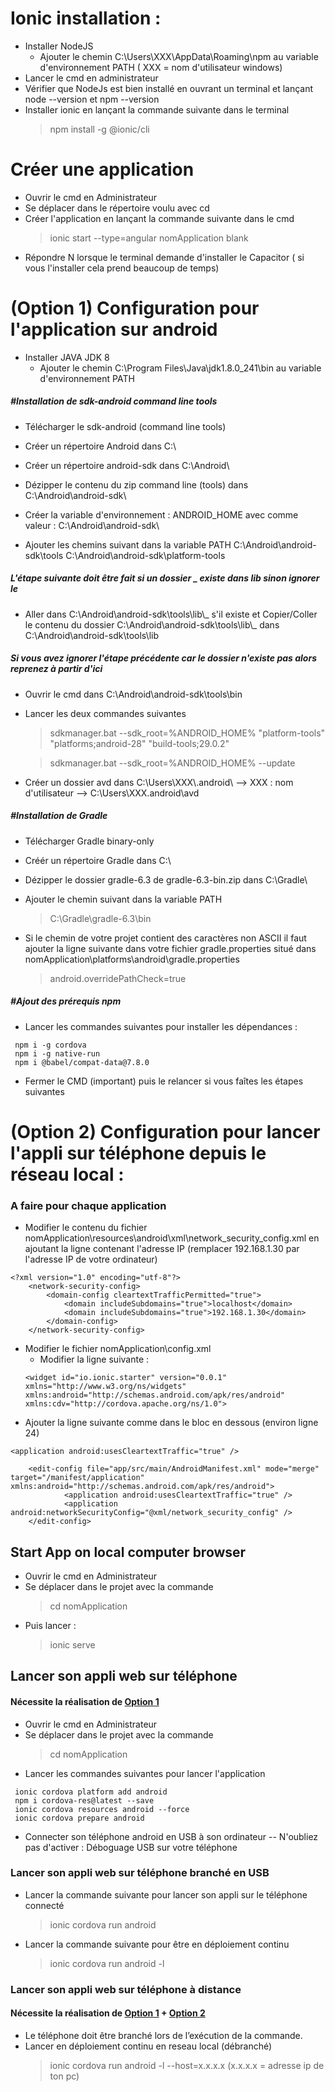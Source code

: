 # Ionic installation :

- Installer NodeJS
	- Ajouter le chemin C:\Users\XXX\AppData\Roaming\npm au variable d'environnement PATH ( XXX = nom d'utilisateur windows)
- Lancer le cmd en administrateur
- Vérifier que NodeJs est bien installé en ouvrant un terminal et lançant node --version et npm --version
- Installer ionic en lançant la commande suivante dans le terminal 
	>npm install -g @ionic/cli

# Créer une application

- Ouvrir le cmd en Administrateur
- Se déplacer dans le répertoire voulu avec cd
- Créer l'application en lançant la commande suivante dans le cmd
	> ionic start --type=angular nomApplication blank
- Répondre N lorsque le terminal demande d'installer le Capacitor ( si vous l'installer cela prend beaucoup de temps)

# (Option 1) Configuration pour l'application sur android

- Installer JAVA JDK 8
	- Ajouter le chemin C:\Program Files\Java\jdk1.8.0_241\bin au variable d'environnement PATH

##### #Installation de sdk-android command line tools
- Télécharger le sdk-android (command line tools)
- Créer un répertoire Android dans C:\
- Créer un répertoire android-sdk dans C:\Android\
- Dézipper le contenu du zip command line (tools) dans C:\Android\android-sdk\

- Créer la variable d'environnement : ANDROID_HOME avec comme valeur : C:\Android\android-sdk\
- Ajouter les chemins suivant dans la variable PATH
					C:\Android\android-sdk\tools 
					C:\Android\android-sdk\platform-tools

##### L'étape suivante doit être fait si un dossier _ existe dans lib sinon ignorer le
- Aller dans C:\Android\android-sdk\tools\lib\\_ s'il existe et Copier/Coller le contenu du dossier C:\Android\android-sdk\tools\lib\\_ dans C:\Android\android-sdk\tools\lib

##### Si vous avez ignorer l'étape précédente car le dossier n'existe pas alors reprenez à partir d'ici
- Ouvrir le cmd dans C:\Android\android-sdk\tools\bin
- Lancer les deux commandes suivantes 
	> sdkmanager.bat --sdk_root=%ANDROID_HOME% "platform-tools" "platforms;android-28" "build-tools;29.0.2"
		
	> sdkmanager.bat --sdk_root=%ANDROID_HOME% --update
- Créer un dossier avd dans C:\Users\XXX\\.android\  --> XXX : nom d'utilisateur
--> C:\Users\XXX\.android\avd
			
##### #Installation de Gradle		
- Télécharger Gradle binary-only
- Créér un répertoire Gradle dans C:\
- Dézipper le dossier gradle-6.3 de gradle-6.3-bin.zip dans C:\Gradle\

- Ajouter le chemin suivant dans la variable PATH
	> C:\Gradle\gradle-6.3\bin 
- Si le chemin de votre projet contient des caractères non ASCII il faut ajouter la ligne suivante dans votre fichier gradle.properties situé dans nomApplication\platforms\android\gradle.properties
	> android.overridePathCheck=true

##### #Ajout des prérequis npm
- Lancer les commandes suivantes pour installer les dépendances :
```
 npm i -g cordova
 npm i -g native-run
 npm i @babel/compat-data@7.8.0
```
- Fermer le CMD (important) puis le relancer si vous faîtes les étapes suivantes
# (Option 2) Configuration pour lancer l'appli sur téléphone depuis le réseau local :
### A faire pour chaque application
- Modifier le contenu du fichier nomApplication\resources\android\xml\network_security_config.xml en ajoutant la ligne contenant l'adresse IP (remplacer 192.168.1.30 par l'adresse IP de votre ordinateur)
```
<?xml version="1.0" encoding="utf-8"?>
	<network-security-config>
		<domain-config cleartextTrafficPermitted="true">
			<domain includeSubdomains="true">localhost</domain>
			<domain includeSubdomains="true">192.168.1.30</domain>
		</domain-config>
	</network-security-config>
```
- Modifier le fichier nomApplication\config.xml  
	- Modifier la ligne suivante : 
	```
	<widget id="io.ionic.starter" version="0.0.1" xmlns="http://www.w3.org/ns/widgets" xmlns:android="http://schemas.android.com/apk/res/android" xmlns:cdv="http://cordova.apache.org/ns/1.0">
	```
- Ajouter la ligne suivante comme dans le bloc en dessous (environ ligne 24)
```
<application android:usesCleartextTraffic="true" />
```
```
	<edit-config file="app/src/main/AndroidManifest.xml" mode="merge" target="/manifest/application" xmlns:android="http://schemas.android.com/apk/res/android">
            <application android:usesCleartextTraffic="true" />
            <application android:networkSecurityConfig="@xml/network_security_config" />
    </edit-config>
```



## Start App on local computer browser
- Ouvrir le cmd en Administrateur
- Se déplacer dans le projet avec la commande
	> cd nomApplication
- Puis lancer :
	> ionic serve

## Lancer son appli web sur téléphone
#### Nécessite la réalisation de [Option 1](#option-1-configuration-pour-lapplication-sur-android)
- Ouvrir le cmd en Administrateur
- Se déplacer dans le projet avec la commande
	> cd nomApplication
- Lancer les commandes suivantes pour lancer l'application
```	
 ionic cordova platform add android
 npm i cordova-res@latest --save
 ionic cordova resources android --force
 ionic cordova prepare android
```
- Connecter son téléphone android en USB à son ordinateur 
-- N'oubliez pas d'activer : Déboguage USB sur votre téléphone
### Lancer son appli web sur téléphone branché en USB
- Lancer la commande suivante pour lancer son appli sur le téléphone connecté 
	> ionic cordova run android
- Lancer la commande suivante pour être en déploiement continu
	> ionic cordova run android -l
	
### Lancer son appli web sur téléphone à distance
#### Nécessite la réalisation de [Option 1](#option-1-configuration-pour-lapplication-sur-android) + [Option 2](#option-2-configuration-pour-lancer-lappli-sur-t%C3%A9l%C3%A9phone-depuis-le-r%C3%A9seau-local-)
- Le téléphone doit être branché lors de l’exécution de la commande.
- Lancer en déploiement continu en reseau local (débranché)
	> ionic cordova run android -l --host=x.x.x.x (x.x.x.x = adresse ip de ton pc)
